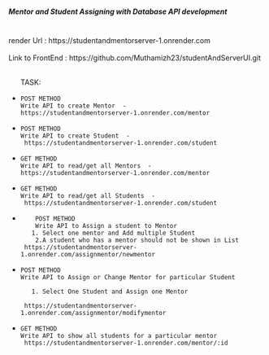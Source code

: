 
<h5>Mentor and Student Assigning with Database API development</h5>
<br>
render Url : https://studentandmentorserver-1.onrender.com
<br>
<br>
Link to FrontEnd : https://github.com/Muthamizh23/studentAndServerUI.git
<br><br>
<ul>
TASK: 
<li>
    
    POST METHOD
    Write API to create Mentor  -  
    https://studentandmentorserver-1.onrender.com/mentor
    
    
</li>
<li>
    
    POST METHOD
    Write API to create Student  - 
     https://studentandmentorserver-1.onrender.com/student
    
    
</li>
    <li>
    
    GET METHOD
    Write API to read/get all Mentors  -  
    https://studentandmentorserver-1.onrender.com/mentor
    
    
</li>
<li>
    
    GET METHOD
    Write API to read/get all Students  - 
     https://studentandmentorserver-1.onrender.com/student
    
    
</li>
<li>
        
        POST METHOD
        Write API to Assign a student to Mentor
       1. Select one mentor and Add multiple Student 
        2.A student who has a mentor should not be shown in List
     https://studentandmentorserver-1.onrender.com/assignmentor/newmentor
    
   
</li>
<li>
   
    POST METHOD
    Write API to Assign or Change Mentor for particular Student
        
       1. Select One Student and Assign one Mentor
       
     https://studentandmentorserver-1.onrender.com/assignmentor/modifymentor
    
</li>
<li>
    
    GET METHOD
    Write API to show all students for a particular mentor
     https://studentandmentorserver-1.onrender.com/mentor/:id
    
</li>

</ul>
